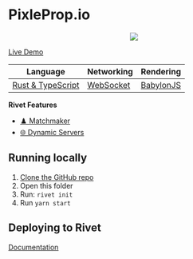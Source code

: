 # PixleProp.io

<p align="center">
    <img src="./_media/preview_512.png" />
</p>




[Live Demo](https://pixelprop-io.staging2.boatbumpers.io/)


|  Language | Networking | Rendering |
|  --- | --- | --- |
|  [Rust & TypeScript](https://www.rust-lang.org) | [WebSocket](https://developer.mozilla.org/en-US/docs/Web/API/WebSockets_API) | [BabylonJS](https://www.babylonjs.com) |

**Rivet Features**

- [♟️ Matchmaker](https://rivet.gg/docs/matchmaker)
- [🌐 Dynamic Servers](https://rivet.gg/docs/dynamic-servers)


## Running locally

1. [Clone the GitHub repo](https://docs.github.com/en/repositories/creating-and-managing-repositories/cloning-a-repository)
2. Open this folder
3. Run: `rivet init`
4. Run `yarn start`

## Deploying to Rivet

[Documentation](https://rivet.gg/learn/html5/tutorials/crash-course#step-3-publish-your-game)


